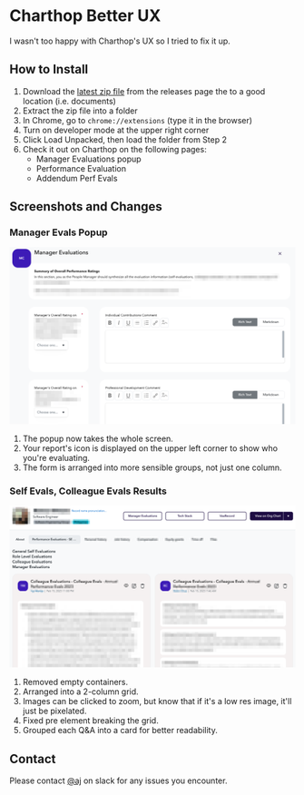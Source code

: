 # Charthop Better UX

I wasn't too happy with Charthop's UX so I tried to fix it up. 


## How to Install

1. Download the [latest zip file](/ajatamayo/better-charthop-ux/releases/latest/download/archive.zip) from the releases page the to a good location (i.e. documents)
2. Extract the zip file into a folder
3. In Chrome, go to `chrome://extensions` (type it in the browser)
4. Turn on developer mode at the upper right corner
5. Click Load Unpacked, then load the folder from Step 2
6. Check it out on Charthop on the following pages:
   - Manager Evaluations popup
   - Performance Evaluation
   - Addendum Perf Evals

## Screenshots and Changes

### Manager Evals Popup

![Manager Evals Popup](/screenshots/manager-evals.png)

1. The popup now takes the whole screen.
2. Your report's icon is displayed on the upper left corner to show who you're evaluating.
3. The form is arranged into more sensible groups, not just one column.

### Self Evals, Colleague Evals Results

![Self Evals, Colleague Evals Results](/screenshots/self-colleague-evals.png)

1. Removed empty containers.
2. Arranged into a 2-column grid.
3. Images can be clicked to zoom, but know that if it's a low res image, it'll just be pixelated.
4. Fixed pre element breaking the grid.
5. Grouped each Q&A into a card for better readability.

## Contact

Please contact [@aj](https://thinkdatasci.slack.com/team/US90R6943) on slack for any issues you encounter.
